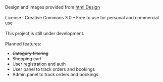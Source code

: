 Design and images provided from [html Design](https://html.design/download/feane-fast-food-html-template/)
<br/>
<br/>
License : Creative Commons 3.0 – Free to
use for personal and commercial use
<br/>
<br/>
This project is still under development.
<br/>
<br/>
Planned features:
<br/>

- ~~Category filtering~~
  <br/>
- ~~Shopping cart~~
  <br/>
- User registration and auth
  <br/>
- User panel to track orders and bookings
  <br/>
- Admin panel to track orders and bookings

